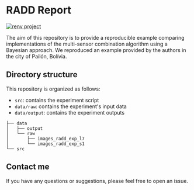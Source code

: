 # RADD Report 

[![renv project](https://img.shields.io/badge/renv%20project-OK-brightgreen.svg)](https://rstudio.github.io/renv/)

The aim of this repository is to provide a reproducible example comparing implementations of the multi-sensor combination algorithm using a Bayesian approach. We reproduced an example provided by the authors in the city of Pailón, Bolívia.

## Directory structure

This repository is organized as follows: 
- `src`: contains the experiment script
- `data/raw`: contains the experiment's input data
- `data/output`: contains the experiment outputs

```
├── data
│   ├── output
│   └── raw
│       ├── images_radd_exp_l7
│       └── images_radd_exp_s1
└── src
```

## Contact me

If you have any questions or suggestions, please feel free to open an issue.
